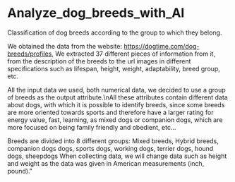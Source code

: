 # Analyze_dog_breeds_with_AI
Classification of dog breeds according to the group to which they belong.

We obtained the data from the website: https://dogtime.com/dog-breeds/profiles, 
We extracted 37 different pieces of information from it, from the description of the breeds to the url images in different specifications such as lifespan, height, weight, adaptability, breed group, etc.

All the input data we used, both numerical data, we decided to use a group of breeds as the output attribute.\nAll these attributes contain different data about dogs, with which it is possible to identify breeds, since some breeds are more oriented towards sports and therefore have a larger rating for energy value, fast, learning, as mixed dogs or companion dogs, which are more focused on being family friendly and obedient, etc...

Breeds are divided into 8 different groups: Mixed breeds, Hybrid breeds, companion dogs dogs, sports dogs, working dogs, terrier dogs, hound dogs, sheepdogs When collecting data, we will change data such as height and weight as the data was given in American measurements (inch, pound)."
